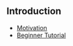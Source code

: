 ## Introduction

* [Motivation](/docs/introduction/motivation)
* [Beginner Tutorial](/docs/introduction/BeginnerTutorial.md)
